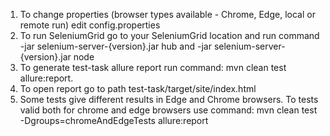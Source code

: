 1. To change properties (browser types available - Chrome, Edge, local or remote run) edit config.properties
2. To run SeleniumGrid go to your SeleniumGrid location and run command 
-jar selenium-server-{version}.jar hub and -jar selenium-server-{version}.jar node
3. To generate test-task allure report run command: mvn clean test allure:report.
4. To open report go to path test-task/target/site/index.html
5. Some tests give different results in Edge and Chrome browsers. To tests valid both for chrome and edge browsers 
use command: mvn clean test -Dgroups=chromeAndEdgeTests allure:report
